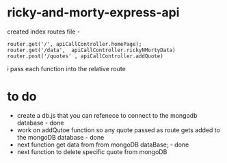 # ricky-and-morty-express-api

created index routes file - 

```
router.get('/', apiCallController.homePage);
router.get('/data',  apiCallController.rickyNMortyData)
router.post('/quotes' , apiCallController.addQuote)
```
i pass each function into the relative route

# to do 
* create a db.js that you can refenece to connect to the mongodb database - done
* work on addQutoe function so any quote passed as route gets added to the mongoDB database - done 
* next function get data from  from mongoDB dataBase; - done
* next function to delete specific quote from mongoDB
